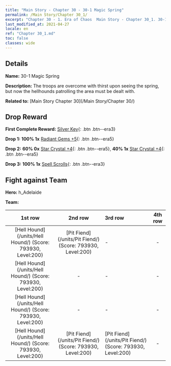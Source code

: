 ```yaml
---
title: "Main Story - Chapter 30 - 30-1 Magic Spring"
permalink: /Main Story/Chapter 30_1/
excerpt: "Chapter 30 - 1. Era of Chaos  Main Story - Chapter 30_1. 30-1 Magic Spring"
last_modified_at: 2021-04-27
locale: en
ref: "Chapter 30_1.md"
toc: false
classes: wide
---
```


## Details

 **Name:** 30-1 Magic Spring

 **Description:** The troops are overcome with thirst upon seeing the spring, but now the hellhounds patrolling the area must be dealt with.

 **Related to:** [Main Story Chapter 30](/Main Story/Chapter 30/)

## Drop Reward

 **First Complete Reward:** [Silver Key](/Items/con_693/){: .btn .btn--era3}

 **Drop 1:** **100% 1x** [Radiant Gems +5](/Items/mat_100/){: .btn .btn--era5}

 **Drop 2:** **60% 0x** [Star Crystal +4](/Items/mat_94/){: .btn .btn--era5}, **40% 1x** [Star Crystal +4](/Items/mat_94/){: .btn .btn--era5}

 **Drop 3:** **100% 1x** [Spell Scrolls](/Items/con_694/){: .btn .btn--era3}


## Fight against Team
 **Hero:** h_Adelaide

 **Team:**


  | 1st row | 2nd row | 3rd row | 4th row |
  |:----:|:----:|:----|:----:|
  | [Hell Hound](/units/Hell Hound/) (Score: 793930, Level:200)  | [Pit Fiend](/units/Pit Fiend/) (Score: 793930, Level:200)  | - | - |
  | [Hell Hound](/units/Hell Hound/) (Score: 793930, Level:200)  | - | - | - |
  | [Hell Hound](/units/Hell Hound/) (Score: 793930, Level:200)  | - | - | - |
  | [Hell Hound](/units/Hell Hound/) (Score: 793930, Level:200)  | [Pit Fiend](/units/Pit Fiend/) (Score: 793930, Level:200)  | [Pit Fiend](/units/Pit Fiend/) (Score: 793930, Level:200)  | - |


